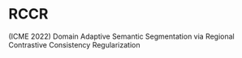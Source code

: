 # RCCR
(ICME 2022) Domain Adaptive Semantic Segmentation via Regional Contrastive Consistency Regularization
